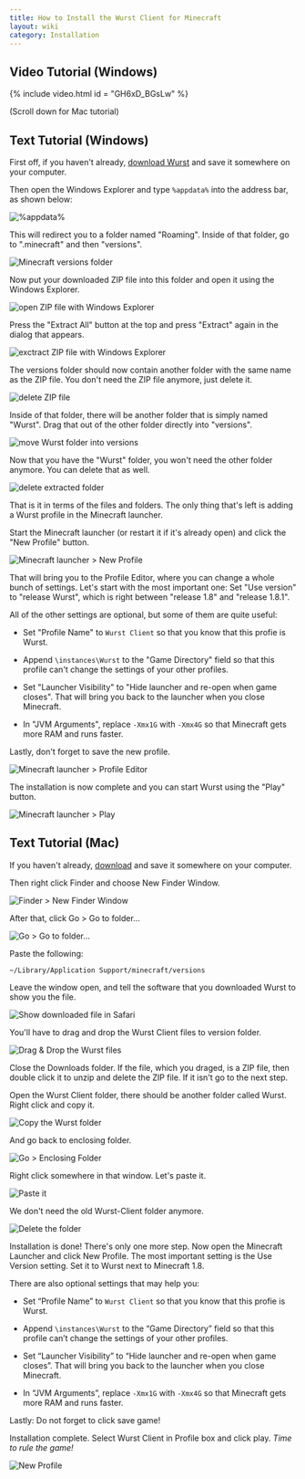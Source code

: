 ```yaml
---
title: How to Install the Wurst Client for Minecraft
layout: wiki
category: Installation
---
```

## Video Tutorial (Windows)
{% include video.html id = "GH6xD_BGsLw" %}

(Scroll down for Mac tutorial)
## Text Tutorial (Windows)
First off, if you haven't already, [download Wurst](/download/) and save it somewhere on your computer.

Then open the Windows Explorer and type `%appdata%` into the address bar, as shown below:

![%appdata%](https://cloud.githubusercontent.com/assets/10100202/13546898/69717bf0-e2bc-11e5-82a2-735a988fe721.png)

This will redirect you to a folder named "Roaming". Inside of that folder, go to ".minecraft" and then "versions".

![Minecraft versions folder](https://cloud.githubusercontent.com/assets/10100202/13546897/69717b1e-e2bc-11e5-983b-af44c46c6191.png)

Now put your downloaded ZIP file into this folder and open it using the Windows Explorer.

![open ZIP file with Windows Explorer](https://cloud.githubusercontent.com/assets/10100202/13546899/697544f6-e2bc-11e5-80b5-60ca27023e18.png)

Press the "Extract All" button at the top and press "Extract" again in the dialog that appears.

![exctract ZIP file with Windows Explorer](https://cloud.githubusercontent.com/assets/10100202/13546900/697a9a50-e2bc-11e5-82ba-99cb2255b697.png)

The versions folder should now contain another folder with the same name as the ZIP file. You don't need the ZIP file anymore, just delete it.

![delete ZIP file](https://cloud.githubusercontent.com/assets/10100202/13546901/69803758-e2bc-11e5-90f5-1499a5e65eab.png)

Inside of that folder, there will be another folder that is simply named "Wurst". Drag that out of the other folder directly into "versions".

![move Wurst folder into versions](https://cloud.githubusercontent.com/assets/10100202/13546902/69844ab4-e2bc-11e5-9058-e20b85831718.png)

Now that you have the "Wurst" folder, you won't need the other folder anymore. You can delete that as well.

![delete extracted folder](https://cloud.githubusercontent.com/assets/10100202/13546903/698a86b8-e2bc-11e5-9c00-dc8f8d0d0b8b.png)

That is it in terms of the files and folders. The only thing that's left is adding a Wurst profile in the Minecraft launcher.

Start the Minecraft launcher (or restart it if it's already open) and click the "New Profile" button.

![Minecraft launcher > New Profile](https://cloud.githubusercontent.com/assets/10100202/13546904/698f4496-e2bc-11e5-909c-9c65e916caec.png)

That will bring you to the Profile Editor, where you can change a whole bunch of settings. Let's start with the most important one: Set "Use version" to "release Wurst", which is right between "release 1.8" and "release 1.8.1".

All of the other settings are optional, but some of them are quite useful:

- Set "Profile Name" to `Wurst Client` so that you know that this profie is Wurst.

- Append `\instances\Wurst` to the "Game Directory" field so that this profile can't change the settings of your other profiles.

- Set "Launcher Visibility" to "Hide launcher and re-open when game closes". That will bring you back to the launcher when you close Minecraft.

- In "JVM Arguments", replace `-Xmx1G` with `-Xmx4G` so that Minecraft gets more RAM and runs faster.

Lastly, don't forget to save the new profile.

![Minecraft launcher > Profile Editor](https://cloud.githubusercontent.com/assets/10100202/13546905/69933e7a-e2bc-11e5-8002-e063c9866063.png)

The installation is now complete and you can start Wurst using the "Play" button.

![Minecraft launcher > Play](https://cloud.githubusercontent.com/assets/10100202/13546906/6998cf7a-e2bc-11e5-95f0-9e777c97c53b.png)

## Text Tutorial (Mac)
If you haven't already, [download](/download) and save it somewhere on your computer.

Then right click Finder and choose New Finder Window.

![Finder > New Finder Window](https://cloud.githubusercontent.com/assets/11584045/13547848/20433dc8-e2ea-11e5-879b-91582aa24f81.png)

After that, click Go > Go to folder...

![Go > Go to folder...](https://cloud.githubusercontent.com/assets/11584045/13547918/c7962daa-e2eb-11e5-9f29-e30e320b6da5.png)

Paste the following:

```
~/Library/Application Support/minecraft/versions
```

Leave the window open, and tell the software that you downloaded Wurst to show you the file.

![Show downloaded file in Safari](https://cloud.githubusercontent.com/assets/11584045/13547994/8cc1f536-e2ed-11e5-8e6a-adbd67635088.png)

You'll have to drag and drop the Wurst Client files to version folder.

![Drag & Drop the Wurst files](https://cloud.githubusercontent.com/assets/11584045/13548050/ffa50f10-e2ee-11e5-88af-95ee099c0092.png)

Close the Downloads folder. If the file, which you draged, is a ZIP file, then double click it to unzip and delete the ZIP file. If it isn't go to the next step.

Open the Wurst Client folder, there should be another folder called Wurst.
Right click and copy it.

![Copy the Wurst folder](https://cloud.githubusercontent.com/assets/11584045/13548157/341b236c-e2f2-11e5-802b-fb5e74eaaf77.png)

And go back to enclosing folder.

![Go > Enclosing Folder](https://cloud.githubusercontent.com/assets/11584045/13548208/8dba4c1c-e2f3-11e5-8be9-51662d3bec1f.png)

Right click somewhere in that window. Let's paste it.

![Paste it](https://cloud.githubusercontent.com/assets/11584045/13548224/0d232348-e2f4-11e5-869a-6a66a340c4f5.png)

We don't need the old Wurst-Client folder anymore.

![Delete the folder](https://cloud.githubusercontent.com/assets/11584045/13548257/85ab876a-e2f4-11e5-9b29-b53da9047e75.png)

Installation is done! There's only one more step. Now open the Minecraft Launcher and click New Profile.
The most important setting is the Use Version setting. Set it to Wurst next to Minecraft 1.8.

There are also optional settings that may help you:

- Set “Profile Name” to `Wurst Client` so that you know that this profie is Wurst.

- Append `\instances\Wurst` to the “Game Directory” field so that this profile can’t change the settings of your other profiles.

- Set “Launcher Visibility” to “Hide launcher and re-open when game closes”. That will bring you back to the launcher when you close Minecraft.

- In “JVM Arguments”, replace `-Xmx1G` with `-Xmx4G` so that Minecraft gets more RAM and runs faster.
 
Lastly: Do not forget to click save game!

Installation complete. Select Wurst Client in Profile box and click play. *Time to rule the game!*

![New Profile](https://cloud.githubusercontent.com/assets/11584045/13548369/5c3f6eac-e2f7-11e5-887a-115700a0343b.png)
